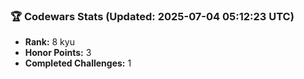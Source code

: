 ### 🏆 Codewars Stats (Updated: 2025-07-04 05:12:23 UTC)

- **Rank:** 8 kyu
- **Honor Points:** 3
- **Completed Challenges:** 1
